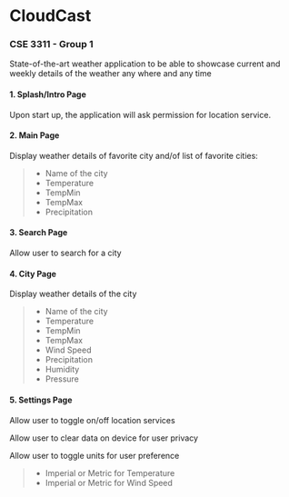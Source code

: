 # CloudCast
### CSE 3311 - Group 1

State-of-the-art weather application to be able to showcase current and weekly details of the weather any where and any time

#### 1. Splash/Intro Page
  Upon start up, the application will ask permission for location service.

#### 2. Main Page
  Display weather details of favorite city and/of list of favorite cities:
 > * Name of the city
 > * Temperature
 > * TempMin
 > * TempMax
 > * Precipitation
 
#### 3. Search Page
  Allow user to search for a city
  
#### 4. City Page
  Display weather details of the city
 > * Name of the city
 > * Temperature
 > * TempMin
 > * TempMax
 > * Wind Speed
 > * Precipitation
 > * Humidity
 > * Pressure
  
#### 5. Settings Page
  Allow user to toggle on/off location services
  
  Allow user to clear data on device for user privacy
  
  Allow user to toggle units for user preference
 > * Imperial or Metric for Temperature
 > * Imperial or Metric for Wind Speed
